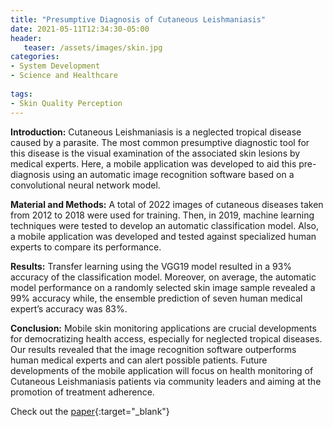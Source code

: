 ```yaml
---
title: "Presumptive Diagnosis of Cutaneous Leishmaniasis"
date: 2021-05-11T12:34:30-05:00
header:
   teaser: /assets/images/skin.jpg
categories:
- System Development
- Science and Healthcare
  
tags:
- Skin Quality Perception
---
```


**Introduction:** Cutaneous Leishmaniasis is a neglected tropical disease caused by a parasite. 
The most common presumptive diagnostic tool for this disease is the visual examination of the 
associated skin lesions by medical experts. Here, a mobile application was developed to aid this 
pre-diagnosis using an automatic image recognition software based on a convolutional neural network model.

**Material and Methods:** A total of 2022 images of cutaneous diseases taken from 2012 to 2018 were used for training. 
Then, in 2019, machine learning techniques were tested to develop an automatic classification model. 
Also, a mobile application was developed and tested against specialized human experts to compare its performance.

**Results:** Transfer learning using the VGG19 model resulted in a 93% accuracy of the classification model. 
Moreover, on average, the automatic model performance on a randomly selected skin image sample revealed 
a 99% accuracy while, the ensemble prediction of seven human medical expert’s accuracy was 83%.

**Conclusion:** Mobile skin monitoring applications are crucial developments for democratizing health access, 
especially for neglected tropical diseases. Our results revealed that the image recognition software 
outperforms human medical experts and can alert possible patients. Future developments of the mobile 
application will focus on health monitoring of Cutaneous Leishmaniasis patients via community leaders 
and aiming at the promotion of treatment adherence.

Check out the [paper](http://ijmi.ir/index.php/IJMI/article/view/278){:target="_blank"} 